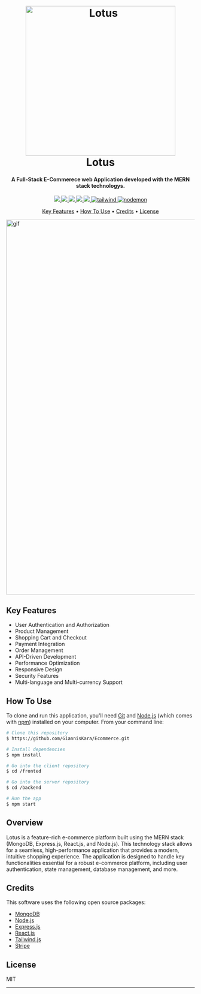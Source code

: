 
<h1 align="center">
  <br>
  <img src="https://github.com/user-attachments/assets/c1766d16-1ed7-4bb1-b09e-9329619b08a9" alt="Lotus" width="400">
  <br>
  Lotus
  <br>
</h1>

<h4 align="center">A Full-Stack E-Commerece web Application developed with the MERN stack technologys.</h4>

<p align="center">
  <a href="https://www.mongodb.com">
    <img src="https://img.shields.io/badge/MongoDB-%234ea94b.svg?style=for-the-badge&logo=mongodb&logoColor=white">
  </a>
  
 <a href="https://expressjs.com/">
    <img src="https://img.shields.io/badge/express.js-%23404d59.svg?style=for-the-badge&logo=express&logoColor=%2361DAFB">
  </a>
  <a href="https://react.dev/">
    <img src="https://img.shields.io/badge/react-%2320232a.svg?style=for-the-badge&logo=react&logoColor=%2361DAFB">
  </a>
   <a href="https://nodejs.org/">
    <img src="https://img.shields.io/badge/node.js-6DA55F?style=for-the-badge&logo=node.js&logoColor=white">
  </a>
  <a href="https://stripe.com">
    <img src="https://img.shields.io/badge/Stripe-5469d4?style=for-the-badge&logo=stripe&logoColor=ffffff">
  </a>
  <a href="https://tailwindcss.com/">
    <img src="https://img.shields.io/badge/tailwindcss-%2338B2AC.svg?style=for-the-badge&logo=tailwind-css&logoColor=white"
         alt="tailwind">
  </a>
  <a href="https://nodemon.io/">
    <img src="https://img.shields.io/badge/NODEMON-%23323330.svg?style=for-the-badge&logo=nodemon&logoColor=%BBDEAD"
         alt="nodemon">
  </a>
</p>
<p align="center">
  <a href="#key-features">Key Features</a> •
  <a href="#how-to-use">How To Use</a> •
  <a href="#credits">Credits</a> •
  <a href="#license">License</a>
  </p>
<img aling="center" width="1000" src="https://github-production-user-asset-6210df.s3.amazonaws.com/117419359/379903678-054cc576-8b8b-489f-9209-e1772ae56998.gif?X-Amz-Algorithm=AWS4-HMAC-SHA256&X-Amz-Credential=AKIAVCODYLSA53PQK4ZA%2F20241024%2Fus-east-1%2Fs3%2Faws4_request&X-Amz-Date=20241024T190429Z&X-Amz-Expires=300&X-Amz-Signature=af1464b8e48c2b618e43d8c7c024d67e829f819ce831c0a10f89239072d6e197&X-Amz-SignedHeaders=host" alt="gif"></img>

## Key Features

* User Authentication and Authorization
* Product Management
* Shopping Cart and Checkout  
* Payment Integration
* Order Management
* API-Driven Development
* Performance Optimization
* Responsive Design
* Security Features
* Multi-language and Multi-currency Support

## How To Use

To clone and run this application, you'll need [Git](https://git-scm.com) and [Node.js](https://nodejs.org/en/download/) (which comes with [npm](http://npmjs.com)) installed on your computer. From your command line:

```bash
# Clone this repository
$ https://github.com/GiannisKara/Ecommerce.git

# Install dependencies
$ npm install

# Go into the client repository
$ cd /fronted

# Go into the server repository
$ cd /backend

# Run the app
$ npm start
```

## Overview

Lotus is a feature-rich e-commerce platform built using the MERN stack (MongoDB, Express.js, React.js, and Node.js). This technology stack allows for a seamless, high-performance application that provides a modern, intuitive shopping experience. The application is designed to handle key functionalities essential for a robust e-commerce platform, including user authentication, state management, database management, and more. 


## Credits

This software uses the following open source packages:

- [MongoDB](https://www.mongodb.com)
- [Node.js](https://nodejs.org/)
- [Express.js](https://expressjs.com/)
- [React.js](https://react.dev/)
- [Tailwind.js](https://tailwindcss.com/)
- [Stripe](https://stripe.com)

## License
MIT

---

